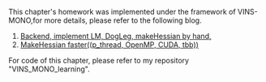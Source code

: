 This chapter's homework was implemented under the framework of VINS-MONO,for more details, please refer to the following blog.
1. [Backend, implement LM, DogLeg, makeHessian by hand,](https://blog.csdn.net/qq_37746927/article/details/135150070)
2. [MakeHessian faster((p_thread, OpenMP, CUDA, tbb))](https://blog.csdn.net/qq_37746927/article/details/135150104)

For code of this chapter, please refer to my repository "VINS_MONO_learning".
